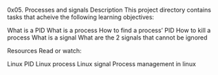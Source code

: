 0x05. Processes and signals
Description
This project directory contains tasks that acheive the following learning objectives:

What is a PID
What is a process
How to find a process’ PID
How to kill a process
What is a signal
What are the 2 signals that cannot be ignored

Resources
Read or watch:

Linux PID
Linux process
Linux signal
Process management in linux
